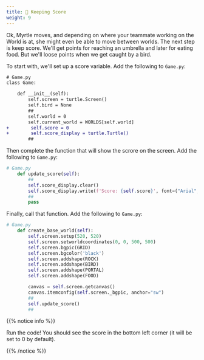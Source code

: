 ```yaml
---
title: 💯 Keeping Score
weight: 9
---
```


Ok, Myrtle moves, and depending on where your teammate working on the World is at, she might even be able to move between worlds.
The next step is keep score.
We'll get points for reaching an umbrella and later for eating food.
But we'll loose points when we get caught by a bird.

To start with, we'll set up a score variable. Add the following to `Game.py`:

```diff
# Game.py
class Game:

    def __init__(self):
        self.screen = turtle.Screen()
        self.bird = None
        ##
        self.world = 0
        self.current_world = WORLDS[self.world]
+        self.score = 0
+        self.score_display = turtle.Turtle()
        ##
```

Then complete the function that will show the scrore on the screen. Add the following to `Game.py`:

```python
# Game.py
    def update_score(self):
        ##
        self.score_display.clear()
        self.score_display.write(f'Score: {self.score}', font=("Arial", 16, "normal"))
        ##
        pass
```

Finally, call that function. Add the following to `Game.py`:

```python
# Game.py
    def create_base_world(self):
        self.screen.setup(520, 520)
        self.screen.setworldcoordinates(0, 0, 500, 500)
        self.screen.bgpic(GRID)
        self.screen.bgcolor('black')
        self.screen.addshape(ROCK)
        self.screen.addshape(BIRD)
        self.screen.addshape(PORTAL)
        self.screen.addshape(FOOD)

        canvas = self.screen.getcanvas()
        canvas.itemconfig(self.screen._bgpic, anchor="sw")
        ##
        self.update_score()
        ##
```

{{% notice info %}}

Run the code! You should see the score in the bottom left corner (it will be set to 0 by default).

{{% /notice %}}
